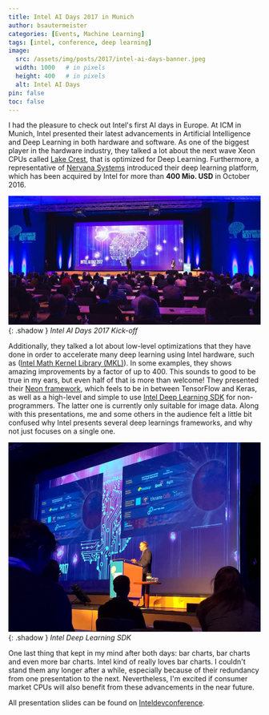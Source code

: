 ```yaml
---
title: Intel AI Days 2017 in Munich
author: bsautermeister
categories: [Events, Machine Learning]
tags: [intel, conference, deep learning]
image:
  src: /assets/img/posts/2017/intel-ai-days-banner.jpeg
  width: 1000   # in pixels
  height: 400   # in pixels
  alt: Intel AI Days
pin: false
toc: false
---
```


I had the pleasure to check out Intel's first AI days in Europe. At ICM in Munich, Intel presented their latest advancements
in Artificial Intelligence and Deep Learning in both hardware and software. As one of the biggest player in the
hardware industry, they talked a lot about the next wave Xeon CPUs called
[Lake Crest](https://newsroom.intel.com/news-releases/intel-ai-day-news-release/), that is optimized for Deep Learning.
Furthermore, a representative of [Nervana Systems](https://www.nervanasys.com/) introduced their deep learning platform,
which has been acquired by Intel for more than **400 Mio. USD** in October 2016.

![Intel AI Days 2017](/assets/img/posts/2017/intel-ai-days1.jpeg){: .shadow }
_Intel AI Days 2017 Kick-off_

Additionally, they talked a lot about low-level optimizations that they have done in order to accelerate many deep learning
using Intel hardware, such as ([Intel Math Kernel Library (MKL)](https://software.intel.com/mk)). In some examples,
they shows amazing improvements by a factor of up to 400. This sounds to good to be true in my ears, but even half of that
is more than welcome! They presented their [Neon framework](https://neon.nervanasys.com/docs/latest/optimizers.html),
which feels to be in between TensorFlow and Keras, as well as a high-level and simple to use
[Intel Deep Learning SDK](https://software.intel.com/en-us/a) for non-programmers. The latter one is currently only suitable
for image data. Along with this presentations, me and some others in the audience felt a little bit confused why Intel presents
several deep learnings frameworks, and why not just focuses on a single one.

![Intel Deep Learning SDK](/assets/img/posts/2017/intel-ai-days2.jpeg){: .shadow }
_Intel Deep Learning SDK_

One last thing that kept in my mind after both days: bar charts, bar charts and even more bar charts.
Intel kind of really loves bar charts. I couldn't stand them any longer after a while, especially because of their redundancy
from one presentation to the next. Nevertheless, I'm excited if consumer market CPUs will also benefit from these advancements
in the near future.

All presentation slides can be found on [Inteldevconference](http://www.inteldevconference.com/ai-day-munich-slides/).